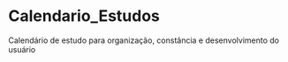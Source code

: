 # Calendario_Estudos
Calendário de estudo para organização, constância e desenvolvimento do usuário
